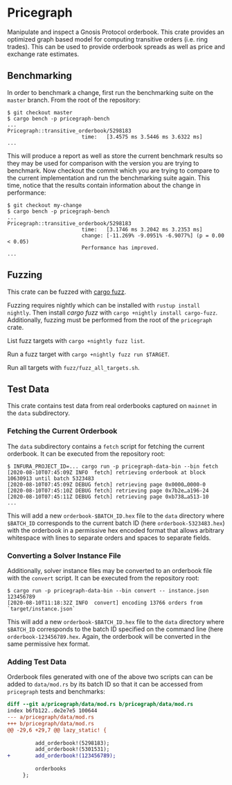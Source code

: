 # Pricegraph

Manipulate and inspect a Gnosis Protocol orderbook. This crate provides an
optimized graph based model for computing transitive orders (i.e. ring trades).
This can be used to provide orderbook spreads as well as price and exchange
rate estimates.

## Benchmarking

In order to benchmark a change, first run the benchmarking suite on the `master`
branch. From the root of the repository:

```
$ git checkout master
$ cargo bench -p pricegraph-bench
...
Pricegraph::transitive_orderbook/5298183
                        time:   [3.4575 ms 3.5446 ms 3.6322 ms]
...
```

This will produce a report as well as store the current benchmark results so
they may be used for comparison with the version you are trying to benchmark.
Now checkout the commit which you are trying to compare to the current
implementation and run the benchmarking suite again. This time, notice that the
results contain information about the change in performance:

```
$ git checkout my-change
$ cargo bench -p pricegraph-bench
...
Pricegraph::transitive_orderbook/5298183
                        time:   [3.1746 ms 3.2042 ms 3.2353 ms]
                        change: [-11.269% -9.0951% -6.9077%] (p = 0.00 < 0.05)
                        Performance has improved.
...
```

## Fuzzing

This crate can be fuzzed with [cargo fuzz](https://github.com/rust-fuzz/cargo-fuzz).

Fuzzing requires nightly which can be installed with `rustup install nightly`.
Then install *cargo fuzz* with `cargo +nightly install cargo-fuzz`.
Additionally, fuzzing must be performed from the root of the `pricegraph` crate.

List fuzz targets with `cargo +nightly fuzz list`.

Run a fuzz target with `cargo +nightly fuzz run $TARGET`.

Run all targets with `fuzz/fuzz_all_targets.sh`.

## Test Data

This crate contains test data from real orderbooks captured on `mainnet` in the
`data` subdirectory.

### Fetching the Current Orderbook

The `data` subdirectory contains a `fetch` script for fetching the current
orderbook. It can be executed from the repository root:

```
$ INFURA_PROJECT_ID=... cargo run -p pricegraph-data-bin --bin fetch
[2020-08-10T07:45:09Z INFO  fetch] retrieving orderbook at block 10630913 until batch 5323483
[2020-08-10T07:45:09Z DEBUG fetch] retrieving page 0x0000…0000-0
[2020-08-10T07:45:10Z DEBUG fetch] retrieving page 0x7b2e…a196-24
[2020-08-10T07:45:11Z DEBUG fetch] retrieving page 0xb738…a513-10
...
```

This will add a new `orderbook-$BATCH_ID.hex` file to the `data` directory where
`$BATCH_ID` corresponds to the current batch ID (here `orderbook-5323483.hex`)
with the orderbook in a permissive hex encoded format that allows arbitrary
whitespace with lines to separate orders and spaces to separate fields.

### Converting a Solver Instance File

Additionally, solver instance files may be converted to an orderbook file with
the `convert` script. It can be executed from the repository root:

```
$ cargo run -p pricegraph-data-bin --bin convert -- instance.json 123456789
[2020-08-10T11:18:32Z INFO  convert] encoding 13766 orders from `target/instance.json`
```

This will add a new `orderbook-$BATCH_ID.hex` file to the `data` directory where
`$BATCH_ID` corresponds to the batch ID specified on the command line (here
`orderbook-123456789.hex`. Again, the orderbook will be converted in the same
permissive hex format.

### Adding Test Data

Orderbook files generated with one of the above two scripts can can be added to
`data/mod.rs` by its batch ID so that it can be accessed from `pricegraph` tests
and benchmarks:

```diff
diff --git a/pricegraph/data/mod.rs b/pricegraph/data/mod.rs
index b6fb122..de2e7e5 100644
--- a/pricegraph/data/mod.rs
+++ b/pricegraph/data/mod.rs
@@ -29,6 +29,7 @@ lazy_static! {
 
         add_orderbook!(5298183);
         add_orderbook!(5301531);
+        add_orderbook!(123456789);
 
         orderbooks
     };
```
